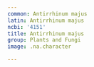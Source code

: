 ```yaml
---
common: Antirrhinum majus
latin: Antirrhinum majus
ncbi: '4151'
title: Antirrhinum majus
group: Plants and Fungi
image: .na.character

---
```

